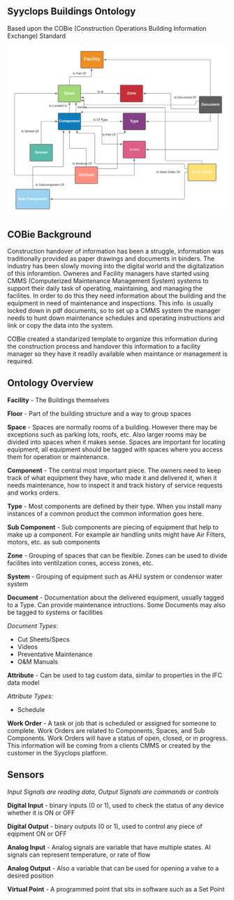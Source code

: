 
## Syyclops Buildings Ontology
Based upon the COBie (Construction Operations Building Information Exchange) Standard

![](<Syyclops Ontology.png>)

## COBie Background

Construction handover of information has been a struggle, information was traditionally provided as paper drawings and documents in binders. The industry has been slowly moving into the digital world and the digitalization of this inforamtion. Owneres and Facility managers have started using CMMS (Computerized Maintenance Management System) systems to support their daily task of operating, maintaining, and managing the facilites. In order to do this they need information about the building and the equipment in need of maintenance and inspections. This info. is usually locked down in pdf documents, so to set up a CMMS system the manager needs to hunt down maintenance schedules and operating instructions and link or copy the data into the system. 

COBie created a standarized template to organize this information during the construction process and handover this information to a facility manager so they have it readily available when maintance or management is required. 

## Ontology Overview 

**Facility** - The Buildings themselves

**Floor** -  Part of the building structure and a way to group spaces

**Space** - Spaces are normally rooms of a building. However there may be exceptions such as parking lots, roofs, etc. Also larger rooms may be divided into spaces when it makes sense. Spaces are important for locating equipment, all equipment should be tagged with spaces where you access them for operation or maintenance. 

**Component** - The central most important piece. The owners need to keep track of what equipment they have, who made it and delivered it, when it needs maintenance, how to inspect it and track history of service requests and works orders. 

**Type** - Most components are defined by their type. When you install many instances of a common product the common information goes here.

**Sub Component** - Sub components are piecing of equipment that help to make up a component. For example air handling units might have Air Filters, motors, etc. as sub components

**Zone** - Grouping of spaces that can be flexible. Zones can be used to divide facilites into ventilzation cones, access zones, etc. 

**System** - Grouping of equipment such as AHU system or condensor water system

**Document** - Documentation about the delivered equipment, usually tagged to a Type. Can provide maintenance intructions. Some Documents may also be tagged to systems or facilities 

*Document Types:*
- Cut Sheets/Specs
- Videos 
- Preventative Maintenance 
- O&M Manuals

**Attribute** - Can be used to tag custom data, similar to properties in the IFC data model

*Attribute Types:*
- Schedule

**Work Order** - A task or job that is scheduled or assigned for someone to complete. Work Orders are related to Components, Spaces, and Sub Components. Work Orders will have a status of open, closed, or in progress. This information will be coming from a clients CMMS or created by the customer in the Syyclops platform. 

## Sensors

*Input Signals are reading data, Output Signals are commands or controls*

**Digital Input** - binary inputs (0 or 1), used to check the status of any device whether it is ON or OFF

**Digital Output** - binary outputs (0 or 1), used to control any piece of eqipment ON or OFF

**Analog Input** - Analog signals are variable that have multiple states. AI signals can represent temperature, or rate of flow

**Analog Output** - Also a variable that can be used for opening a valve to a desired position

**Virtual Point** - A programmed point that sits in software such as a Set Point

